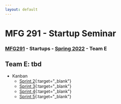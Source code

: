 ```yaml
---
layout: default
---
```


# MFG 291 - Startup Seminar

### [MFG291](../) - Startups - [Spring 2022](./) - Team E

## Team E: tbd

- Kanban
    - [Sprint 2](https://trello.com/b/giCwpaSN){:target="_blank"}
    - [Sprint 3](https://trello.com/b/muayIJZ0){:target="_blank"}
    - [Sprint 4](https://trello.com/b/ZS4nZr8u){:target="_blank"}
    - [Sprint 5](https://trello.com/b/e1LRJrHA){:target="_blank"}